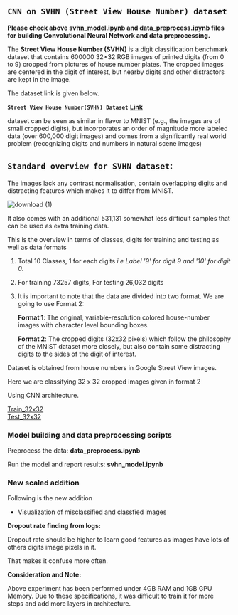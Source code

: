 ## ```CNN on SVHN (Street View House Number) dataset```

**Please check above svhn_model.ipynb and data_preprocess.ipynb files for building Convolutional Neural Network and data preprocessing.**

The **Street View House Number (SVHN)** is a digit classification benchmark dataset that contains 600000 32×32 RGB images of printed digits (from 0 to 9) cropped from pictures of house number plates. The cropped images are centered in the digit of interest, but nearby digits and other distractors are kept in the image. 

The dataset link is given below.

**```Street View House Number(SVHN) Dataset```**        **[Link](http://ufldl.stanford.edu/housenumbers/)**

 dataset can be seen as similar in flavor to MNIST (e.g., the images are of small cropped digits), but incorporates an order of magnitude more labeled data (over 600,000 digit images) and comes from a significantly real world problem (recognizing digits and numbers in natural scene images)


## ``Standard overview for SVHN dataset``:

The images lack any contrast normalisation, contain overlapping digits and distracting features which makes it to differ from MNIST.

![download (1)](https://user-images.githubusercontent.com/55298667/133098164-33388ca4-8f8a-4a40-a8c0-04f0bfe1316e.jpg)

It also comes with an additional 531,131 somewhat less difficult samples that can be used as extra training data.

This is the overview in terms of classes, digits for training and testing as well as data formats
1. Total 10 Classes, 1 for each digits  *i.e Label '9' for digit 9 and '10' for digit 0.*
2. For training 73257 digits, For testing 26,032 digits
3. It is important to note that the data are divided into two format. We are going to use Format 2:
   
   **Format 1**: The original, variable-resolution colored house-number images with character level bounding boxes.
   
   **Format 2**: The cropped digits (32x32 pixels) which follow the philosophy of the MNIST dataset more closely, but also contain some distracting digits to the sides of the   digit    of interest.
 



Dataset is obtained from house numbers in Google Street View images. 


Here we are classifying 32 x 32 cropped images given in format 2 

Using CNN architecture.

[Train_32x32](http://ufldl.stanford.edu/housenumbers/train_32x32.mat)                     
[Test_32x32](http://ufldl.stanford.edu/housenumbers/test_32x32.mat)

### Model building and data preprocessing scripts

  Preprocess the data:  **data_preprocess.ipynb**
   
  Run the model and report results: **svhn_model.ipynb**
    
### New scaled addition
Following is the new addition 
- Visualization of misclassified and classfied images
    
**Dropout rate finding from logs:**

Dropout rate should be higher to learn good features 
as images have lots of others digits image pixels in it.

That makes it confuse more often.


**Consideration and Note:** 

Above experiment has been performed under 4GB RAM and 1GB GPU Memory.
Due to these specifications, it was difficult to train it for more steps and add more layers in architecture.


